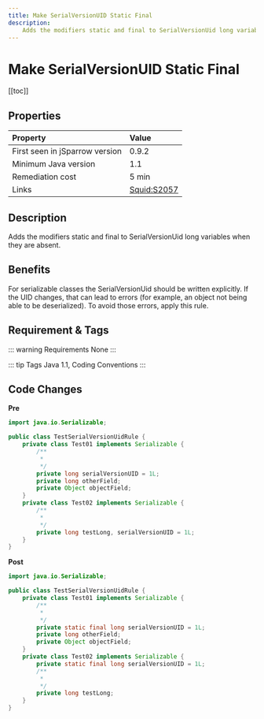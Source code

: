 ```yaml
---
title: Make SerialVersionUID Static Final 
description:
    Adds the modifiers static and final to SerialVersionUid long variables when they are absent.
---
```


# Make SerialVersionUID Static Final

[[toc]]

## Properties

| Property                        | Value |
|:------------------------------- |:----- |
| First seen in jSparrow version  | 0.9.2 |
| Minimum Java version            | 1.1     |
| Remediation cost                | 5 min |
| Links                           | [Squid:S2057](https://sonarcloud.io/organizations/default/rules?open=squid%3AS2057&rule_key=squid%3AS2057) |

## Description

Adds the modifiers static and final to SerialVersionUid long variables when they are absent.

## Benefits

For serializable classes the SerialVersionUid should be written explicitly. If the UID changes, that can lead to errors (for example, an object not being able to be deserialized). To avoid those errors, apply this rule.

## Requirement & Tags

::: warning Requirements
None
:::

::: tip Tags
Java 1.1, Coding Conventions
:::

## Code Changes

__Pre__
```java
import java.io.Serializable;

public class TestSerialVersionUidRule {
    private class Test01 implements Serializable {
        /**
         *
         */
        private long serialVersionUID = 1L;
        private long otherField;
        private Object objectField;
    }
    private class Test02 implements Serializable {
        /**
         *
         */
        private long testLong, serialVersionUID = 1L;
    }
}
```

__Post__
```java
import java.io.Serializable;

public class TestSerialVersionUidRule {
    private class Test01 implements Serializable {
        /**
         *
         */
        private static final long serialVersionUID = 1L;
        private long otherField;
        private Object objectField;
    }
    private class Test02 implements Serializable {
        private static final long serialVersionUID = 1L;
        /**
         *
         */
        private long testLong;
    }
}
```